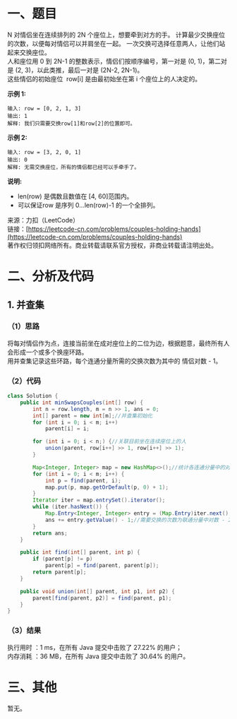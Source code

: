 # 一、题目
N 对情侣坐在连续排列的 2N 个座位上，想要牵到对方的手。 计算最少交换座位的次数，以便每对情侣可以并肩坐在一起。 一次交换可选择任意两人，让他们站起来交换座位。    
人和座位用 0 到 2N-1 的整数表示，情侣们按顺序编号，第一对是 (0, 1)，第二对是 (2, 3)，以此类推，最后一对是 (2N-2, 2N-1)。     
这些情侣的初始座位  row[i] 是由最初始坐在第 i 个座位上的人决定的。    
    
**示例 1:**    
```
输入: row = [0, 2, 1, 3]
输出: 1
解释: 我们只需要交换row[1]和row[2]的位置即可。
```
**示例 2:**     
```
输入: row = [3, 2, 0, 1]
输出: 0
解释: 无需交换座位，所有的情侣都已经可以手牵手了。
```
**说明:**    
- len(row) 是偶数且数值在 [4, 60]范围内。
- 可以保证row 是序列 0...len(row)-1 的一个全排列。
     
来源：力扣（LeetCode）     
链接：[https://leetcode-cn.com/problems/couples-holding-hands](https://leetcode-cn.com/problems/couples-holding-hands)     
著作权归领扣网络所有。商业转载请联系官方授权，非商业转载请注明出处。     
# 二、分析及代码    
## 1. 并查集
### （1）思路
将每对情侣作为点，连接当前坐在成对座位上的二位为边，根据题意，最终所有人会形成一个或多个换座环路。      
用并查集记录这些环路，每个连通分量所需的交换次数为其中的 情侣对数 - 1。    
### （2）代码
```java
class Solution {
    public int minSwapsCouples(int[] row) {
        int n = row.length, m = n >> 1, ans = 0;
        int[] parent = new int[m];//并查集初始化
        for (int i = 0; i < m; i++)
            parent[i] = i;

        for (int i = 0; i < n;) {//关联目前坐在连续座位上的人
            union(parent, row[i++] >> 1, row[i++] >> 1);
        }

        Map<Integer, Integer> map = new HashMap<>();//统计各连通分量中的对数
        for (int i = 0; i < m; i++) {
            int p = find(parent, i);
            map.put(p, map.getOrDefault(p, 0) + 1);
        }
        Iterator iter = map.entrySet().iterator();
        while (iter.hasNext()) {
            Map.Entry<Integer, Integer> entry = (Map.Entry)iter.next();
            ans += entry.getValue() - 1;//需要交换的次数为联通分量中对数 - 1
        }
        return ans;
    }

    public int find(int[] parent, int p) {
        if (parent[p] != p)
            parent[p] = find(parent, parent[p]);
        return parent[p];
    }

    public void union(int[] parent, int p1, int p2) {
        parent[find(parent, p2)] = find(parent, p1);
    }
}
```
### （3）结果
执行用时 ：1 ms，在所有 Java 提交中击败了 27.22% 的用户；    
内存消耗 ：36 MB，在所有 Java 提交中击败了 30.64% 的用户。      
# 三、其他
暂无。  
